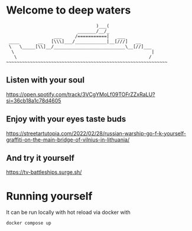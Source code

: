 # Welcome to deep waters

                                      )___(
                               _______/__/_
                      ___     /===========|   ___
     ____       __   [\\\]___/____________|__[///]   __
     \   \_____[\\]__/___________________________\__[//]___
      \                                                    |
       \                                                  /
    ~~~~~~~~~~~~~~~~~~~~~~~~~~~~~~~~~~~~~~~~~~~~~~~~~~~~~~~~~~~~~

## Listen with your soul

https://open.spotify.com/track/3VCgYMoLf09TOFrZZxRaLU?si=36cb18a1c78d4605

## Enjoy with your eyes taste buds

https://streetartutopia.com/2022/02/28/russian-warship-go-f-k-yourself-graffiti-on-the-main-bridge-of-vilnius-in-lithuania/

## And try it yourself

https://tv-battleships.surge.sh/

# Running yourself

It can be run locally with hot reload via docker with

```
docker compose up
```


